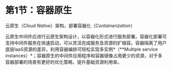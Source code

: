 # 第1节：容器原生

云原生（*Cloud Native*）架构，部署容器化（*Containerization*）

云原生中间件应进行云原生架构设计，以容器化形式进行服务部署。容器化部署可支持中间件服务在快速启动，可以灵活完成服务及资源的扩缩容。容器隔离了用户底层IaaS资源的差异，利用容器编排可轻松实现多实例*（**Multiple service instances）*；容器原生的中间件应用程序和容器镜像占用更少的资源，对于多容器部署的场景有更好的优化策略，提升基础资源利用率。